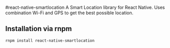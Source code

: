 #react-native-smartlocation
A Smart Location library for React Native. Uses combination Wi-Fi and GPS to get the best possible location.

Installation via rnpm
---
```
rnpm install react-native-smartlocation
```
